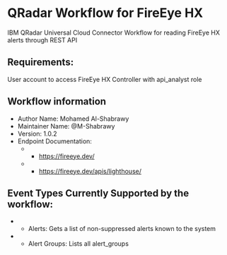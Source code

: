 # QRadar Workflow for FireEye HX
IBM QRadar Universal Cloud Connector Workflow for reading FireEye HX alerts through REST API

## Requirements:
User account to access FireEye HX Controller with api_analyst role

## Workflow information
- Author Name: Mohamed Al-Shabrawy
- Maintainer Name: @M-Shabrawy
- Version: 1.0.2
- Endpoint Documentation:
  - - https://fireeye.dev/
  - - https://fireeye.dev/apis/lighthouse/
  
## Event Types Currently Supported by the workflow:
-   -  Alerts: Gets a list of non-suppressed alerts known to the system
-   -  Alert Groups: Lists all alert_groups
